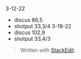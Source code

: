 3-12-22
- discus 86,5
 - shotput 33,3/4
3-18-22
 - discus 102,9
 - shotput 33,4/3
> Written with [StackEdit](https://stackedit.io/).
<!--stackedit_data:
eyJoaXN0b3J5IjpbMTc1MzcxMjQ4NSwtMTY5NzgyOTQ4MV19
-->